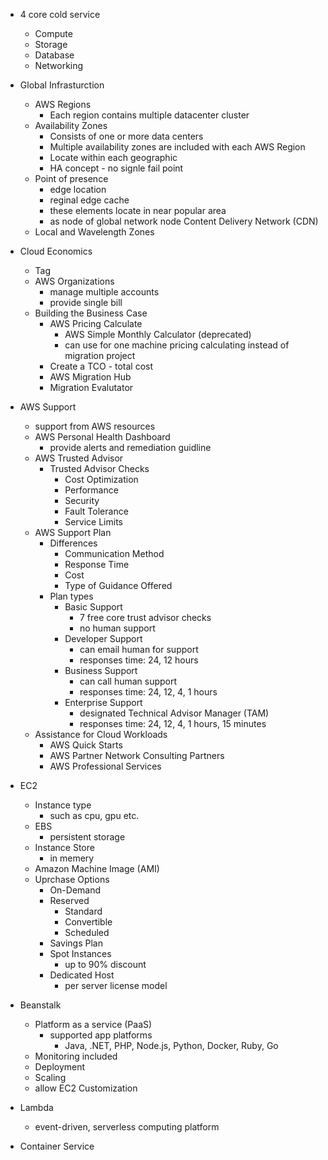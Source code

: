 - 4 core cold service
  - Compute
  - Storage
  - Database
  - Networking

- Global Infrasturction 
  - AWS Regions
    - Each region contains multiple datacenter cluster   
  - Availability Zones
    - Consists of one or more data centers
    - Multiple availability zones are included with each AWS Region
    - Locate within each geographic
    - HA concept - no signle fail point
  - Point of presence
    - edge location
    - reginal edge cache
    - these elements locate in near popular area
    - as node of global network node Content Delivery Network (CDN)
  - Local and Wavelength Zones
 
- Cloud Economics
  - Tag   
  - AWS Organizations
    - manage multiple accounts
    - provide single bill
  - Building the Business Case
    - AWS Pricing Calculate
      - AWS Simple Monthly Calculator (deprecated)
      - can use for one machine pricing calculating instead of migration project
    - Create a TCO - total cost
    - AWS Migration Hub
    - Migration Evalutator

- AWS Support
  - support from AWS resources
  - AWS Personal Health Dashboard
    - provide alerts and remediation guidline
  - AWS Trusted Advisor
    - Trusted Advisor Checks
      - Cost Optimization
      - Performance
      - Security
      - Fault Tolerance
      - Service Limits
  - AWS Support Plan
    - Differences
      - Communication Method
      - Response Time
      - Cost
      - Type of Guidance Offered
    - Plan types
      - Basic Support
        - 7 free core trust advisor checks
        - no human support 
      - Developer Support
        - can email human for support
        - responses time: 24, 12 hours
      - Business Support
        - can call human support
        - responses time: 24, 12, 4, 1 hours
      - Enterprise Support
        - designated Technical Advisor Manager (TAM)
        - responses time: 24, 12, 4, 1 hours, 15 minutes
  - Assistance for Cloud Workloads
    - AWS Quick Starts
    - AWS Partner Network Consulting Partners
    - AWS Professional Services
       
- EC2
  - Instance type
    - such as cpu, gpu etc.
  - EBS
    - persistent storage
  - Instance Store
    - in memery
  - Amazon Machine Image (AMI)
  - Uprchase Options
    - On-Demand
    - Reserved
      - Standard
      - Convertible
      - Scheduled
    - Savings Plan
    - Spot Instances
      - up to 90% discount
    - Dedicated Host
      - per server license model
     
- Beanstalk
  - Platform as a service (PaaS)
    - supported app platforms
      - Java, .NET, PHP, Node.js, Python, Docker, Ruby, Go
  - Monitoring included
  - Deployment
  - Scaling
  - allow EC2 Customization

- Lambda
  - event-driven, serverless computing platform
    
- Container Service 














